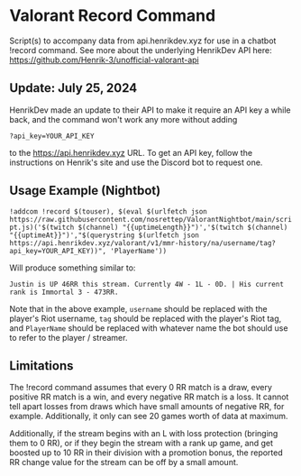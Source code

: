 # Valorant Record Command
Script(s) to accompany data from api.henrikdev.xyz for use in a chatbot !record command. See more about the underlying HenrikDev API here: https://github.com/Henrik-3/unofficial-valorant-api

## Update: July 25, 2024
HenrikDev made an update to their API to make it require an API key a while back, and the command won't work any more without adding

```?api_key=YOUR_API_KEY```

to the https://api.henrikdev.xyz URL. To get an API key, follow the instructions on Henrik's site and use the Discord bot to request one.

## Usage Example (Nightbot)
```!addcom !record $(touser), $(eval $(urlfetch json https://raw.githubusercontent.com/nosrettep/ValorantNightbot/main/script.js)('$(twitch $(channel) "{{uptimeLength}}")','$(twitch $(channel) "{{uptimeAt}}")',"$(querystring $(urlfetch json https://api.henrikdev.xyz/valorant/v1/mmr-history/na/username/tag?api_key=YOUR_API_KEY))", 'PlayerName'))```
 
 Will produce something similar to:
 ```
 Justin is UP 46RR this stream. Currently 4W - 1L - 0D. | His current rank is Immortal 3 - 473RR. 
 ```

Note that in the above example, `username` should be replaced with the player's Riot username, `tag` should be replaced with the player's Riot tag, and `PlayerName` should be replaced with whatever name the bot should use to refer to the player / streamer.


## Limitations
The !record command assumes that every 0 RR match is a draw, every positive RR match is a win, and every negative RR match is a loss. It cannot tell apart losses from draws which have small amounts of negative RR, for example. Additionally, it only can see 20 games worth of data at maximum. 

Additionally, if the stream begins with an L with loss protection (bringing them to 0 RR), or if they begin the stream with a rank up game, and get boosted up to 10 RR in their division  with a promotion bonus, the reported RR change value for the stream can be off by a small amount.
